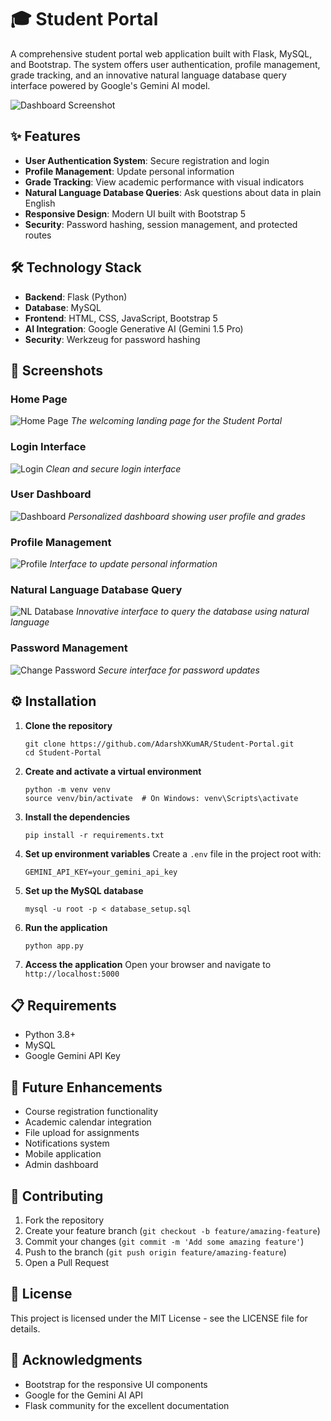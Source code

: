 # 🎓 Student Portal

A comprehensive student portal web application built with Flask, MySQL, and Bootstrap. The system offers user authentication, profile management, grade tracking, and an innovative natural language database query interface powered by Google's Gemini AI model.

![Dashboard Screenshot](https://github.com/AdarshXKumAR/Student-Portal/blob/main/dashboard.png)

## ✨ Features

- **User Authentication System**: Secure registration and login
- **Profile Management**: Update personal information
- **Grade Tracking**: View academic performance with visual indicators
- **Natural Language Database Queries**: Ask questions about data in plain English
- **Responsive Design**: Modern UI built with Bootstrap 5
- **Security**: Password hashing, session management, and protected routes

## 🛠️ Technology Stack

- **Backend**: Flask (Python)
- **Database**: MySQL
- **Frontend**: HTML, CSS, JavaScript, Bootstrap 5
- **AI Integration**: Google Generative AI (Gemini 1.5 Pro)
- **Security**: Werkzeug for password hashing

## 📸 Screenshots

### Home Page
![Home Page](https://github.com/AdarshXKumAR/Student-Portal/blob/main/Home.png)
*The welcoming landing page for the Student Portal*

### Login Interface
![Login](https://github.com/AdarshXKumAR/Student-Portal/blob/main/Login.png)
*Clean and secure login interface*

### User Dashboard
![Dashboard](https://github.com/AdarshXKumAR/Student-Portal/blob/main/dashboard.png)
*Personalized dashboard showing user profile and grades*

### Profile Management
![Profile](https://github.com/AdarshXKumAR/Student-Portal/blob/main/profile.png)
*Interface to update personal information*

### Natural Language Database Query
![NL Database](https://github.com/AdarshXKumAR/Student-Portal/blob/main/nl_database.png)
*Innovative interface to query the database using natural language*

### Password Management
![Change Password](https://github.com/AdarshXKumAR/Student-Portal/blob/main/password.png)
*Secure interface for password updates*

## ⚙️ Installation

1. **Clone the repository**
   ```
   git clone https://github.com/AdarshXKumAR/Student-Portal.git
   cd Student-Portal
   ```

2. **Create and activate a virtual environment**
   ```
   python -m venv venv
   source venv/bin/activate  # On Windows: venv\Scripts\activate
   ```

3. **Install the dependencies**
   ```
   pip install -r requirements.txt
   ```

4. **Set up environment variables**
   Create a `.env` file in the project root with:
   ```
   GEMINI_API_KEY=your_gemini_api_key
   ```

5. **Set up the MySQL database**
   ```
   mysql -u root -p < database_setup.sql
   ```

6. **Run the application**
   ```
   python app.py
   ```

7. **Access the application**
   Open your browser and navigate to `http://localhost:5000`

## 📋 Requirements

- Python 3.8+
- MySQL
- Google Gemini API Key

## 🚀 Future Enhancements

- Course registration functionality
- Academic calendar integration
- File upload for assignments
- Notifications system
- Mobile application
- Admin dashboard

## 🤝 Contributing

1. Fork the repository
2. Create your feature branch (`git checkout -b feature/amazing-feature`)
3. Commit your changes (`git commit -m 'Add some amazing feature'`)
4. Push to the branch (`git push origin feature/amazing-feature`)
5. Open a Pull Request

## 📝 License

This project is licensed under the MIT License - see the LICENSE file for details.

## 🙏 Acknowledgments

- Bootstrap for the responsive UI components
- Google for the Gemini AI API
- Flask community for the excellent documentation
